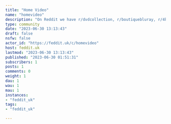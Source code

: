 ```yaml
---
title: "Home Video" 
name: "homevideo"
description: "On Reddit we have r/dvdcollection, r/boutiquebluray, r/4kbluray, r/steelbook, r/vhs, etc but let's start simply with a community to cover all the forms of home video collecting.So, do you feel nostalgic for a format? Are you looking forward to a release? Heard any exciting news? Want to show us your shelves? Then post away."
type: community
date: "2023-06-30 13:13:43"
draft: false
nsfw: false
actor_id: "https://feddit.uk/c/homevideo"
host: feddit.uk
lastmod: "2023-06-30 13:13:43"
published: "2023-06-30 01:51:31"
subscribers: 1
posts: 1
comments: 0
weight: 1
dau: 1
wau: 1
mau: 1
instances:
- "feddit_uk"
tags: 
- "feddit_uk"

---
```

